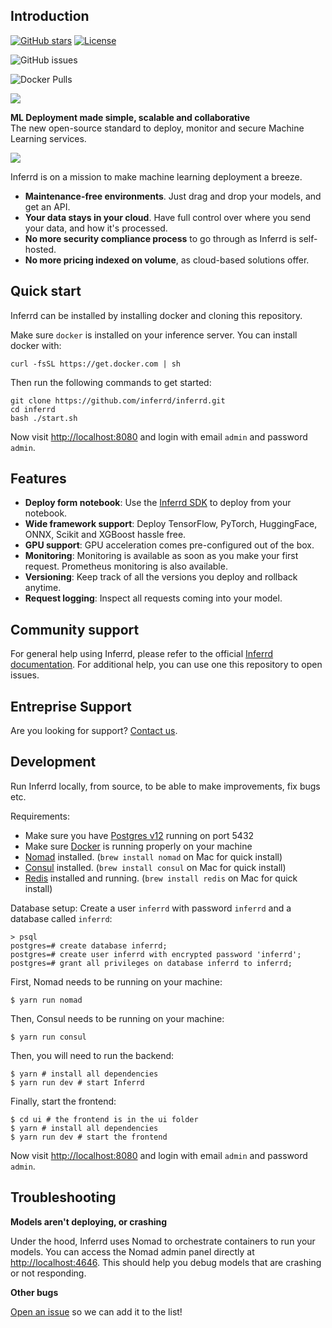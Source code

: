 ## Introduction

[![GitHub stars](https://img.shields.io/github/stars/inferrd/inferrd?style=social&label=Star&maxAge=2592000)](https://GitHub.com/inferrd/inferrd/stargazers/) [![License](https://img.shields.io/static/v1?label=license&message=ELv2&color=brightgreen)](https://github.com/inferrd/inferrd/tree/main/LICENSE)

![GitHub issues](https://img.shields.io/github/issues/inferrd/inferrd)

![Docker Pulls](https://img.shields.io/docker/pulls/inferrd/api)

![](assets/logo.png)

**ML Deployment made simple, scalable and collaborative**  
The new open-source standard to deploy, monitor and secure Machine Learning services.

![](assets/product_screenshot.png)

Inferrd is on a mission to make machine learning deployment a breeze.

* **Maintenance-free environments**. Just drag and drop your models, and get an API.
* **Your data stays in your cloud**. Have full control over where you send your data, and how it's processed.
* **No more security compliance process** to go through as Inferrd is self-hosted. 
* **No more pricing indexed on volume**, as cloud-based solutions offer. 

## Quick start

Inferrd can be installed by installing docker and cloning this repository.

Make sure `docker` is installed on your inference server. You can install docker with:

```
curl -fsSL https://get.docker.com | sh
```

Then run the following commands to get started:

```
git clone https://github.com/inferrd/inferrd.git
cd inferrd
bash ./start.sh
```

Now visit [http://localhost:8080](http://localhost:8080) and login with email `admin` and password `admin`.

## Features

* **Deploy form notebook**: Use the [Inferrd SDK](https://pypi.org/project/inferrd/) to deploy from your notebook.
* **Wide framework support**: Deploy TensorFlow, PyTorch, HuggingFace, ONNX, Scikit and XGBoost hassle free.
* **GPU support**: GPU acceleration comes pre-configured out of the box.
* **Monitoring**: Monitoring is available as soon as you make your first request. Prometheus monitoring is also available.
* **Versioning**: Keep track of all the versions you deploy and rollback anytime.
* **Request logging**: Inspect all requests coming into your model.

## Community support

For general help using Inferrd, please refer to the official [Inferrd documentation](https://docs.inferrd.com/). For additional help, you can use one this repository to open issues.

## Entreprise Support

Are you looking for support? [Contact us](mailto:theo@inferrd.com).

## Development

Run Inferrd locally, from source, to be able to make improvements, fix bugs etc.

Requirements:

- Make sure you have [Postgres v12](https://www.postgresql.org/) running on port 5432
- Make sure [Docker](https://www.docker.com/) is running properly on your machine
- [Nomad](https://www.nomadproject.io/) installed. (`brew install nomad` on Mac for quick install)
- [Consul](https://www.consul.io/) installed. (`brew install consul` on Mac for quick install)
- [Redis](https://redis.io) installed and running. (`brew install redis` on Mac for quick install)

Database setup: Create a user `inferrd` with password `inferrd` and a database called `inferrd`:

```
> psql
postgres=# create database inferrd;
postgres=# create user inferrd with encrypted password 'inferrd';
postgres=# grant all privileges on database inferrd to inferrd;
```

First, Nomad needs to be running on your machine:

```
$ yarn run nomad
```

Then, Consul needs to be running on your machine:

```
$ yarn run consul
```


Then, you will need to run the backend:

```
$ yarn # install all dependencies
$ yarn run dev # start Inferrd
```

Finally, start the frontend:

```
$ cd ui # the frontend is in the ui folder
$ yarn # install all dependencies
$ yarn run dev # start the frontend
```

Now visit [http://localhost:8080](http://localhost:8080) and login with email `admin` and password `admin`.

## Troubleshooting

**Models aren't deploying, or crashing**

Under the hood, Inferrd uses Nomad to orchestrate containers to run your models. You can access the Nomad admin panel directly at [http://localhost:4646](http://localhost:4646). This should help you debug models that are crashing or not responding.

**Other bugs**

[Open an issue](https://github.com/inferrd/inferrd/issues) so we can add it to the list!